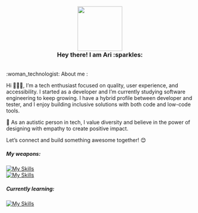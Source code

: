  <h3 align="center">
   <img src="https://media.giphy.com/media/vFKqnCdLPNOKc/giphy.gif" width="120" /><br>
  Hey there! I am Ari :sparkles:<br>
  </h3> 

  <br>
  :woman_technologist: About me :<br>

  Hi 🙋🏻‍♀️, I’m a tech enthusiast focused on quality, user experience, and accessibility. I started as a developer and I’m currently studying software engineering to keep growing.
  I have a hybrid profile between developer and tester, and I enjoy building inclusive solutions with both code and low-code tools.

🌈 As an autistic person in tech, I value diversity and believe in the power of designing with empathy to create positive impact.

Let’s connect and build something awesome together! 😊
   <h5>My weapons:<br></h5>

  [![My Skills](https://skillicons.dev/icons?i=html,css,js,react,sass,emotion,styledcomponents,materialui,nodejs,vue,angular&theme=light)](https://skillicons.dev)<br>
  [![My Skills](https://skillicons.dev/icons?i=figma,ps&theme=light)](https://skillicons.dev)



  <h5>Currently learning:<br></h5>

  [![My Skills](https://skillicons.dev/icons?i=webflow,wordpress&theme=light)](https://skillicons.dev)

